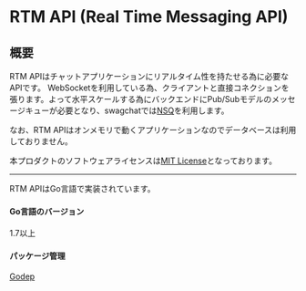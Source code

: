 # RTM API (Real Time Messaging API)

## 概要

RTM APIはチャットアプリケーションにリアルタイム性を持たせる為に必要なAPIです。
WebSocketを利用している為、クライアントと直接コネクションを張ります。よって水平スケールする為にバックエンドにPub/Subモデルのメッセージキューが必要となり、swagchatでは[NSQ](http://nsq.io/)を利用します。

なお、RTM APIはオンメモリで動くアプリケーションなのでデータベースは利用しておりません。

本プロダクトのソフトウェアライセンスは[MIT License](https://github.com/fairway-corp/swagchat-rtm-api/blob/master/LICENSE)となっております。

***

RTM APIはGo言語で実装されています。

#### Go言語のバージョン

1.7以上

#### パッケージ管理

[Godep](https://github.com/tools/godep)
